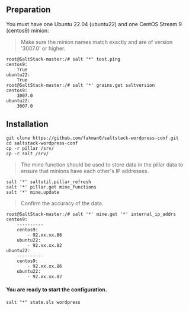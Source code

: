 ## Preparation
You must have one Ubuntu 22.04 (ubuntu22) and one CentOS Stream 9 (centos9) minion:
> Make sure the minion names match exactly and are of version '3007.0' or higher.
```
root@SaltStack-master:/# salt "*" test.ping
centos9:
    True
ubuntu22:
    True
root@SaltStack-master:/# salt '*' grains.get saltversion
centos9:
    3007.0
ubuntu22:
    3007.0
```
## Installation
```
git clone https://github.com/fakman0/saltstack-wordpress-conf.git
cd saltstack-wordpress-conf
cp -r pillar /srv/
cp -r salt /srv/
```
> The mine function should be used to store data in the pillar data to ensure that minions have each other's IP addresses.
```
salt '*' saltutil.pillar_refresh
salt '*' pillar.get mine_functions
salt '*' mine.update
```
> Confirm the accuracy of the data.
```
root@SaltStack-master:/# salt '*' mine.get '*' internal_ip_addrs
centos9:
    ----------
    centos9:
        - 92.xx.xx.86
    ubuntu22:
        - 92.xx.xx.82
ubuntu22:
    ----------
    centos9:
        - 92.xx.xx.86
    ubuntu22:
        - 92.xx.xx.82
```

#### You are ready to start the configuration.
```
salt "*" state.sls wordpress
```

